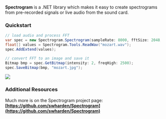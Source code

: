 **Spectrogram** is a .NET library which makes it easy to create spectrograms from pre-recorded signals or live audio from the sound card.

### Quickstart

```cs
// load audio and process FFT
var spec = new Spectrogram.Spectrogram(sampleRate: 8000, fftSize: 2048, step: 700);
float[] values = Spectrogram.Tools.ReadWav("mozart.wav");
spec.AddExtend(values);

// convert FFT to an image and save it
Bitmap bmp = spec.GetBitmap(intensity: 2, freqHigh: 2500);
spec.SaveBitmap(bmp, "mozart.jpg");
```

![](https://raw.githubusercontent.com/swharden/Spectrogram/master/data/mozartSmall.jpg)

### Additional Resources
Much more is on the Spectrogram project page:\
**[https://github.com/swharden/Spectrogram](https://github.com/swharden/Spectrogram)**